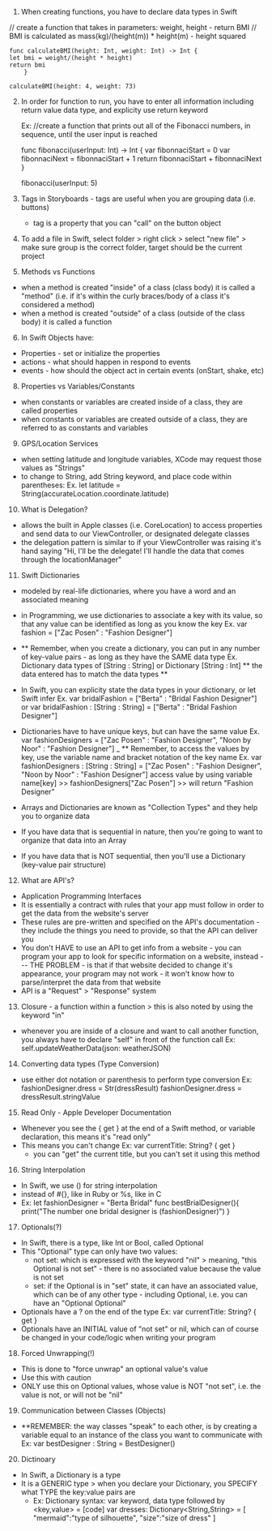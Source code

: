 1. When creating functions, you have to declare data types in Swift 

  // create a function that takes in parameters: weight, height - return BMI
  // BMI is calculated as mass(kg)/(height(m)) * height(m) - height squared

    func calculateBMI(height: Int, weight: Int) -> Int {
    let bmi = weight/(height * height)
    return bmi
        }

    calculateBMI(height: 4, weight: 73)
    
2. In order for function to run, you have to enter all information including return value data type, and explicity use return keyword 

    Ex: //create a function that prints out all of the Fibonacci numbers, in sequence, until the user input is reached

    func fibonacci(userInput: Int) -> Int {
    var fibonnaciStart = 0
    var fibonnaciNext = fibonnaciStart + 1
    return fibonnaciStart + fibonnaciNext
      }

    fibonacci(userInput: 5)
    
3. Tags in Storyboards - tags are useful when you are grouping data (i.e. buttons)

    - tag is a property that you can "call" on the button object
    
4. To add a file in Swift, select folder > right click > select "new file" > make sure group is the correct folder, target should be the current project 

5. Methods vs Functions
  - when a method is created "inside" of a class (class body) it is called a "method" (i.e. if it's within the curly braces/body of a class it's considered a method)
  - when a method is created "outside" of a class (outside of the class body) it is called a function 
  
6. In Swift Objects have:
 - Properties - set or initialize the properties
 - actions - what should happen in respond to events 
 - events - how should the object act in certain events (onStart, shake, etc) 
 
8. Properties vs Variables/Constants
  - when constants or variables are created inside of a class, they are called properties 
  - when constants or variables are created outside of a class, they are referred to as constants and variables

9. GPS/Location Services 
  - when setting latitude and longitude variables, XCode may request those values as "Strings"
  - to change to String, add String keyword, and place code within parentheses: 
     Ex.  let latitude = String(accurateLocation.coordinate.latitude)

10. What is Delegation? 
  - allows the built in Apple classes (i.e. CoreLocation) to access properties and send data to our ViewController, or designated delegate classes
  - the delegation pattern is similar to if your ViewController was raising it's hand saying "Hi, I'll be the delegate! I'll handle the data that comes through the locationManager"
  
11. Swift Dictionaries 
  - modeled by real-life dictionaries, where you have a word and an associated meaning 
  - in Programming, we use dictionaries to associate a key with its value, so that any value can be identified as long as you know the key 
      Ex. var fashion = ["Zac Posen" : "Fashion Designer"]
  - ** Remember, when you create a dictionary, you can put in any number of key-value pairs - as long as they have the SAME data type 
      Ex. Dictionary data types of [String : String] 
      or Dictionary [String : Int] 
      ** the data entered has to match the data types ** 
  - In Swift, you can explicity state the data types in your dictionary, or let Swift infer
      Ex. var bridalFashion = ["Berta" : "Bridal Fashion Designer"]
        or var bridalFashion : [String : String] = ["Berta" : "Bridal Fashion Designer"]
  - Dictionaries have to have unique keys, but can have the same value
      Ex. var fashionDesigners = ["Zac Posen" : "Fashion Designer", "Noon by Noor" : "Fashion Designer"]
  _ ** Remember, to access the values by key, use the variable name and bracket notation of the key name
      Ex. var fashionDesigners : [String : String] = ["Zac Posen" : "Fashion Designer", "Noon by Noor" : "Fashion Designer"]
      access value by using variable name[key] >> fashionDesigners["Zac Posen"] >> will return "Fashion Designer"
      
  - Arrays and Dictionaries are known as "Collection Types" and they help you to organize data 
  - If you have data that is sequential in nature, then you're going to want to organize that data into an Array
  - If you have data that is NOT sequential, then you'll use a Dictionary (key-value pair structure)
  
12. What are API's? 
  - Application Programming Interfaces 
  - It is essentially a contract with rules that your app must follow in order to get the data from the website's server 
  - These rules are pre-written and specified on the API's documentation - they include the things you need to provide, so that the API can deliver you
  - You don't HAVE to use an API to get info from a website - you can program your app to look for specific information on a website, instead --- THE PROBLEM - is that if that website decided to change it's appearance, your program may not work - it won't know how to parse/interpret the data from that website 
  - API is a "Request" > "Response" system
  
13. Closure - a function within a function > this is also noted by using the keyword "in" 
  - whenever you are inside of a closure and want to call another function, you always have to declare "self" in front of the function call 
    Ex: self.updateWeatherData(json: weatherJSON)
  
14. Converting data types (Type Conversion)
  - use either dot notation or parenthesis to perform type conversion 
    Ex: fashionDesigner.dress = Str(dressResult)
        fashionDesigner.dress = dressResult.stringValue 
        
15. Read Only - Apple Developer Documentation
  - Whenever you see the { get } at the end of a Swift method, or variable declaration, this means it's "read only" 
  - This means you can't change 
    Ex: var currentTitle: String? { get }
     - you can "get" the current title, but you can't set it using this method 
     
16. String Interpolation
  - In Swift, we use \() for string interpolation
  - instead of #{}, like in Ruby or %s, like in C
  - Ex: let fashionDesigner = "Berta Bridal"
        func bestBrialDesigner(){
          print("The number one bridal designer is \(fashionDesigner)")
        }
        
17. Optionals(?)
  - In Swift, there is a type, like Int or Bool, called Optional
  - This "Optional" type can only have two values:
      - not set: which is expressed with the keyword "nil" > meaning, "this Optional is not set"  - there is no associated value because the value is not set 
      - set: if the Optional is in "set" state, it can have an associated value, which can be of any other type - including Optional, i.e. you can have an "Optional Optional"
  - Optionals have a ? on the end of the type 
      Ex: var currentTitle: String? { get }
  - Optionals have an INITIAL value of "not set" or nil, which can of course be changed in your code/logic when writing your program
      
18. Forced Unwrapping(!)
  - This is done to "force unwrap" an optional value's value 
  - Use this with caution
  - ONLY use this on Optional values, whose value is NOT "not set", i.e. the value is not, or will not be "nil"
  
19. Communication between Classes (Objects)
  - **REMEMBER: the way classes "speak" to each other, is by creating a variable equal to an instance of the class you want to communicate with 
    Ex: var bestDesigner : String = BestDesigner()
    
20. Dictinoary
  - In Swift, a Dictionary is a type
  - It is a GENERIC type > when you declare your Dictionary, you SPECIFY what TYPE the key:value pairs are 
    - Ex: Dictionary syntax: var keyword, data type followed by <key,value> = [code]
          var dresses: Dictionary<String,String> = [
                "mermaid":"type of silhouette", 
                "size":"size of dress"
              ]
  
  
  
  
  
  
  
  
  
  
  
  
  
  
  
  
  
  
  
  
  
  
  
  
  
  
  
  
  
  
  
  
  
  
  
  
  
  
  